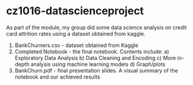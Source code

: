 # cz1016-datascienceproject
As part of the module, my group did some data science analysis on credit card attrition rates using a dataset obtained from kaggle.

1. BankChurners.csv - dataset obtained from Kaggle
2. Completed Notebook - the final notebook. 
  Contents include:
  a) Exploratory Data Analysis
  b) Data Cleaning and Encoding
  c) More in-depth analysis using machine learning models
  d) Graph/plots 
3. BankChurn.pdf - final presentation slides. A visual summary of the notebook and our achieved results

